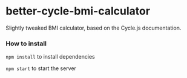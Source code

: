 # better-cycle-bmi-calculator

Slightly tweaked BMI calculator, based on the Cycle.js documentation.


### How to install
`npm install` to install dependencies

`npm start` to start the server

